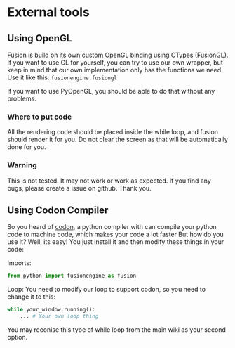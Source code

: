# External tools

## Using OpenGL
Fusion is build on its own custom OpenGL binding using CTypes (FusionGL). If you want to use GL for yourself, you can try to use our own wrapper, but keep in mind that our own implementation only has the functions we need. Use it like this: `fusionengine.fusiongl`

If you want to use PyOpenGL, you should be able to do that without any problems.

### Where to put code
All the rendering code should be placed inside the while loop, and fusion should render it for you. Do not clear the screen as that will be automatically done for you.

### Warning
This is not tested. It may not work or work as expected. If you find any bugs, please create a issue on github. Thank you.

## Using Codon Compiler
So you heard of [codon](https://docs.exaloop.io/codon/), a python compiler with can compile your python code to machine code, which makes your code a lot faster But how do you use it? Well, its easy! You just install it and then modify these things in your code:

Imports:
```python
from python import fusionengine as fusion
```

Loop:
You need to modify our loop to support codon, so you need to change it to this:
```python
while your_window.running():
    ... # Your own loop thing
```
You may reconise this type of while loop from the main wiki as your second option.
